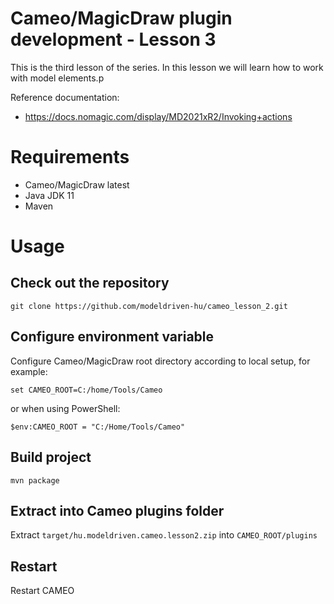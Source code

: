 # Cameo/MagicDraw plugin development - Lesson 3

This is the third lesson of the series. In this lesson we will learn how to work with model elements.p

Reference documentation:

* https://docs.nomagic.com/display/MD2021xR2/Invoking+actions

# Requirements

- Cameo/MagicDraw latest
- Java JDK 11
- Maven

# Usage

## Check out the repository

`git clone https://github.com/modeldriven-hu/cameo_lesson_2.git`

## Configure environment variable

Configure Cameo/MagicDraw root directory according to local setup, for example:

`set CAMEO_ROOT=C:/home/Tools/Cameo`

or when using PowerShell:

`$env:CAMEO_ROOT = "C:/Home/Tools/Cameo"`

## Build project

`mvn package`

## Extract into Cameo plugins folder

Extract `target/hu.modeldriven.cameo.lesson2.zip` into `CAMEO_ROOT/plugins`

## Restart

Restart CAMEO
